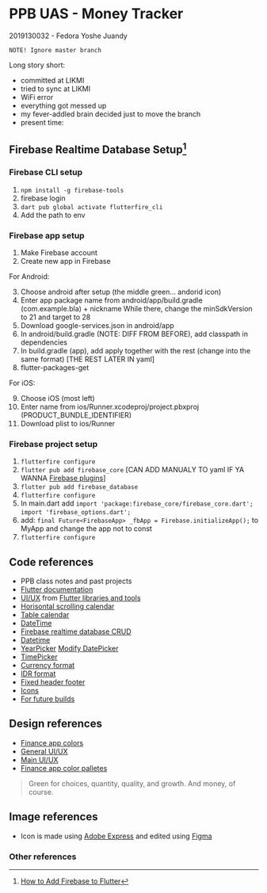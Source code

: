 # PPB UAS - Money Tracker

2019130032 - Fedora Yoshe Juandy

`NOTE! Ignore master branch`

Long story short:

- committed at LIKMI
- tried to sync at LIKMI
- WiFi error
- everything got messed up
- my fever-addled brain decided just to move the branch
- present time:

## Firebase Realtime Database Setup[^1]

### Firebase CLI setup

1. `npm install -g firebase-tools`
2. firebase login
3. `dart pub global activate flutterfire_cli`
4. Add the path to env

### Firebase app setup

1. Make Firebase account
2. Create new app in Firebase

For Android:

3. Choose android after setup (the middle green... andorid icon)
4. Enter app package name from android/app/build.gradle (com.example.bla) + nickname
While there, change the minSdkVersion to 21 and target to 28
5. Download google-services.json in android/app
6. In android/build.gradle (NOTE: DIFF FROM BEFORE), add classpath in dependencies
7. In build.gradle (app), add apply together with the rest (change into the same format)
[THE REST LATER IN yaml]
8. flutter-packages-get

For iOS:

9. Choose iOS (most left)
10. Enter name from ios/Runner.xcodeproj/project.pbxproj (PRODUCT_BUNDLE_IDENTIFIER)
11. Download plist to ios/Runner

### Firebase project setup

1. `flutterfire configure`
2. `flutter pub add firebase_core` [CAN ADD MANUALY TO yaml IF YA WANNA <a href="https://firebase.google.com/docs/flutter/setup?platform=ios#available-plugins">Firebase plugins</a>]
3. `flutter pub add firebase_database`
4. `flutterfire configure`
5. In main.dart add
    `import 'package:firebase_core/firebase_core.dart';`
    `import 'firebase_options.dart';`
6. add:
    `final Future<FirebaseApp> _fbApp = Firebase.initializeApp();`
    to MyApp and change the app not to const
7. `flutterfire configure`

## Code references

- PPB class notes and past projects
- <a href="https://docs.flutter.dev/">Flutter documentation</a>
- <a href="https://flutterawesome.com/budget-tracker-app-ui-with-flutter/">UI/UX</a> from <a href="https://flutterawesome.com/">Flutter libraries and tools</a>
- <a href="https://stackoverflow.com/questions/71690214/how-do-construct-a-horizontally-scrollable-calendar-in-my-appbar-with-flutter">Horisontal scrolling calendar</a>
- <a href="https://pub.dev/packages/table_calendar">Table calendar</a>
- <a href="https://codingzest.com/firebase-realtime-database-crud-operations-for-flutter-project/">DateTime</a>
- <a href="https://codingzest.com/firebase-realtime-database-crud-operations-for-flutter-project/">Firebase realtime database CRUD</a>
- <a href="https://stackoverflow.com/questions/51420559/get-last-month-date-in-flutter-dart">Datetime</a>
- <a href="https://stackoverflow.com/questions/62022135/how-to-only-display-the-year-in-datepicker-for-flutter">YearPicker</a>
<a href="https://www.flutterbeads.com/change-date-picker-color-in-flutter/">Modify DatePicker</a>
- <a href="https://www.youtube.com/watch?v=3wsIBoyKmdA">TimePicker</a>
- <a href="https://stackoverflow.com/questions/14865568/currency-format-in-dart">Currency format</a>
- <a href="https://galangaji.medium.com/5-flutter-tutorial-cara-mudah-format-rupiah-pada-dart-c1711621e648">IDR format</a>
- <a href="https://stackoverflow.com/questions/54027270/how-to-create-a-scroll-view-with-fixed-footer-with-flutter">Fixed header footer</a>
- <a href="https://www.youtube.com/watch?v=eMHbgIgJyUQ">Icons</a>
- [For future builds](https://stackoverflow.com/questions/66100385/flutter-setstate-or-markneedsbuild-called-during-build-using-future-builde)

## Design references

- <a href="https://uxdesign.cc/3-colors-for-financial-applications-ec75c806e454">Finance app colors</a>
- <a href="https://dribbble.com/tags/expense_tracker">General UI/UX</a>
- <a href="https://www.behance.net/gallery/79266823/Budget-tracker-App-UI-kit">Main UI/UX</a>
- <a href="https://www.crazyegg.com/blog/color-palettes-financial/">Finance app color palletes</a>

> Green for choices, quantity, quality, and growth. And money, of course.

## Image references

- Icon is made using <a href="https://express.adobe.com/express-apps/logo-maker">Adobe Express</a> and edited using <a href="https://www.figma.com/">Figma</a>

### Other references

[^1]: [How to Add Firebase to Flutter](https://firebase.google.com/docs/flutter/setup?platform=ios#available-plugins)
